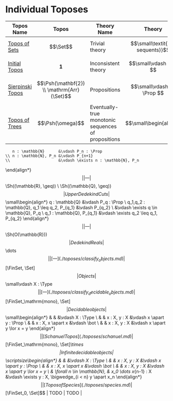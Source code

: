 # Individual Toposes

| Topos Name | Topos | Theory Name | Theory |
|-|-|-|-|
| [Topos of Sets](./toposes/sets.md) | $$\Set$$ | Trivial theory | $$\small\textit{(no sequents)}$$ |
| [Initial Topos](./toposes/initial.md) | $$\mathbf{1}$$ | Inconsistent theory | $$\small\vdash \bot $$ |
| [Sierpinski Topos](./toposes/sierpinski.md) | $$\Psh(\mathbf{2}) \\ \mathrm{Arr}(\Set)$$ | Propositions | $$\small\vdash P : \Prop $$ |
| [Topos of Trees](./toposes/trees.md) | $$\Psh(\omega)$$ | Eventually-true monotonic sequences of propositions | $$\small\begin{align*}
       n : \mathbb{N}      &\vdash P_n : \Prop
    \\ n : \mathbb{N}, P_n &\vdash P_{n+1}
    \\                     &\vdash \exists n : \mathbb{N}, P_n
\end{align*}$$ |
| — | $$\Sh((\mathbb{R}, \geq)) \\ \Sh((\mathbb{Q}, \geq))$$ | Upper Dedekind Cuts | $$\small\begin{align*}
       q : \mathbb{Q}                              &\vdash P_q : \Prop
    \\ q_1,q_2 : \mathbb{Q}, q_1 \leq q_2, P_{q_1} &\vdash P_{q_2}
    \\                                             &\vdash \exists q \in \mathbb{Q}, P_q
    \\ q_1 : \mathbb{Q},                   P_{q_1} &\vdash \exists q_2 \leq q_1, P_{q_2}
\end{align*}$$ |
| — | $$\Sh(O(\mathbb{R}))$$ | Dedekind Reals | $$\dots$$ |
| [—](./toposes/classify_objects.md) | $$[\FinSet, \Set]$$ | Objects | $$\small\vdash X : \Type $$ |
| [—](./toposes/classify_decidable_objects.md) | $$[\FinSet_\mathrm{mono}, \Set]$$ | Decidable objects | $$\small\begin{align*}
    &                                      &                                        &\vdash X : \Type
    \\ &                                   & x : X, y : X                           &\vdash x \apart y : \Prop
    \\ &                                   & x : X, x \apart x                      &\vdash \bot
    \\ &                                   & x : X, y : X                           &\vdash x \apart y \lor x = y
\end{align*}$$ |
| [Schanuel Topos](./toposes/schanuel.md) | $$[\FinSet_\mathrm{mono}, \Set]_\times$$ | Infinite decidable objects | $$\scriptsize\begin{align*}
    &                                      &                                        &\vdash X : \Type
    \\ &                                   & x : X, y : X                           &\vdash x \apart y : \Prop
    \\ &                                   & x : X, x \apart x                      &\vdash \bot
    \\ &                                   & x : X, y : X                           &\vdash x \apart y \lor x = y
    \\ & \forall n \in \mathbb{N},         & x_0 \dots x_{n-1} : X                  &\vdash \exists y : X, \bigwedge_{i < n} y \apart x_n
\end{align*}$$ |
| [Topos of Species](./toposes/species.md) | $$[\FinSet_0, \Set]$$ | TODO | TODO |
